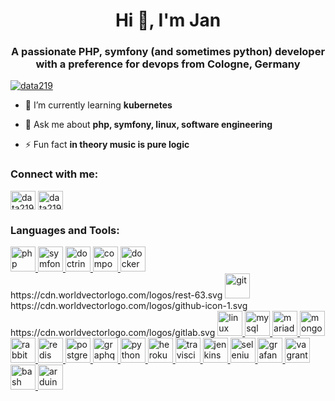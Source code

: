 <h1 align="center">Hi 👋, I'm Jan</h1>
<h3 align="center">A passionate PHP, symfony (and sometimes python) developer with a preference for devops from Cologne, Germany</h3>

<p align="left"> <a href="https://github.com/ryo-ma/github-profile-trophy"><img src="https://github-profile-trophy.vercel.app/?username=data219&rank=A" alt="data219" /></a> </p>

- 🌱 I’m currently learning **kubernetes**

- 💬 Ask me about **php, symfony, linux, software engineering**

- ⚡ Fun fact **in theory music is pure logic**

### Connect with me:
<p align="left">
<a href="https://twitter.com/data219" target="blank"><img align="center" src="https://cdn.jsdelivr.net/npm/simple-icons@3.0.1/icons/twitter.svg" alt="data219" height="30" width="40" /></a>
<a href="https://fb.com/data219" target="blank"><img align="center" src="https://cdn.jsdelivr.net/npm/simple-icons@3.0.1/icons/facebook.svg" alt="data219" height="30" width="40" /></a>
</p>

### Languages and Tools:
<p align="left">
  <a href="https://www.php.net" target="_blank"> <img src="https://devicons.github.io/devicon/devicon.git/icons/php/php-original.svg" alt="php" width="40" height="40"/> </a>
  <a href="https://symfony.com" target="_blank"> <img src="https://cdn.worldvectorlogo.com/logos/symfony.svg" alt="symfony" width="40" height="40"/> </a>
  <a href="https://www.doctrine-project.org/" target="_blank"> <img src="https://cdn.worldvectorlogo.com/logos/doctrine.svg" alt="doctrine" width="40" height="40"/> </a>
  <a href="https://getcomposer.org/" target="_blank"> <img src="https://cdn.worldvectorlogo.com/logos/composer.svg" alt="composer" width="40" height="40"/> </a>  
  <a href="https://www.docker.com/" target="_blank"> <img src="https://devicons.github.io/devicon/devicon.git/icons/docker/docker-original-wordmark.svg" alt="docker" width="40" height="40"/> </a>
  https://cdn.worldvectorlogo.com/logos/rest-63.svg
  <a href="https://git-scm.com/" target="_blank"> <img src="https://www.vectorlogo.zone/logos/git-scm/git-scm-icon.svg" alt="git" width="40" height="40"/> </a>
  https://cdn.worldvectorlogo.com/logos/github-icon-1.svg
  https://cdn.worldvectorlogo.com/logos/gitlab.svg
  <a href="https://www.linux.org/" target="_blank"> <img src="https://devicons.github.io/devicon/devicon.git/icons/linux/linux-original.svg" alt="linux" width="40" height="40"/> </a>
  <a href="https://www.mysql.com/" target="_blank"> <img src="https://devicons.github.io/devicon/devicon.git/icons/mysql/mysql-original-wordmark.svg" alt="mysql" width="40" height="40"/> </a>
  <a href="https://mariadb.org/" target="_blank"> <img src="https://www.vectorlogo.zone/logos/mariadb/mariadb-icon.svg" alt="mariadb" width="40" height="40"/> </a> 
  <a href="https://www.mongodb.com/" target="_blank"> <img src="https://devicons.github.io/devicon/devicon.git/icons/mongodb/mongodb-original-wordmark.svg" alt="mongodb" width="40" height="40"/> </a>  
  <a href="https://www.rabbitmq.com" target="_blank"> <img src="https://www.vectorlogo.zone/logos/rabbitmq/rabbitmq-icon.svg" alt="rabbitMQ" width="40" height="40"/> </a>
  <a href="https://redis.io" target="_blank"> <img src="https://devicons.github.io/devicon/devicon.git/icons/redis/redis-original-wordmark.svg" alt="redis" width="40" height="40"/> </a>
  <a href="https://www.postgresql.org" target="_blank"> <img src="https://devicons.github.io/devicon/devicon.git/icons/postgresql/postgresql-original-wordmark.svg" alt="postgresql" width="40" height="40"/> </a>
  <a href="https://graphql.org" target="_blank"> <img src="https://www.vectorlogo.zone/logos/graphql/graphql-icon.svg" alt="graphql" width="40" height="40"/> </a>
  <a href="https://www.python.org" target="_blank"> <img src="https://devicons.github.io/devicon/devicon.git/icons/python/python-original.svg" alt="python" width="40" height="40"/> </a>  
  <a href="https://heroku.com" target="_blank"> <img src="https://www.vectorlogo.zone/logos/heroku/heroku-icon.svg" alt="heroku" width="40" height="40"/> </a>  
  <a href="https://travis-ci.org" target="_blank"> <img src="https://www.vectorlogo.zone/logos/travis-ci/travis-ci-icon.svg" alt="travisci" width="40" height="40"/> </a>
  <a href="https://www.jenkins.io" target="_blank"> <img src="https://www.vectorlogo.zone/logos/jenkins/jenkins-icon.svg" alt="jenkins" width="40" height="40"/> </a>
  <a href="https://www.selenium.dev" target="_blank"> <img src="https://raw.githubusercontent.com/detain/svg-logos/780f25886640cef088af994181646db2f6b1a3f8/svg/selenium-logo.svg" alt="selenium" width="40" height="40"/> </a>
  <a href="https://grafana.com" target="_blank"> <img src="https://www.vectorlogo.zone/logos/grafana/grafana-icon.svg" alt="grafana" width="40" height="40"/> </a>
  <a href="https://www.vagrantup.com/" target="_blank"> <img src="https://www.vectorlogo.zone/logos/vagrantup/vagrantup-icon.svg" alt="vagrant" width="40" height="40"/> </a>
  <a href="https://www.gnu.org/software/bash/" target="_blank"> <img src="https://www.vectorlogo.zone/logos/gnu_bash/gnu_bash-icon.svg" alt="bash" width="40" height="40"/> </a>
  <a href="https://www.arduino.cc/" target="_blank"> <img src="https://cdn.worldvectorlogo.com/logos/arduino-1.svg" alt="arduino" width="40" height="40"/> </a> 
</p>
<!--stackedit_data:
eyJoaXN0b3J5IjpbLTk0NTQ3ODE2NSwtOTI5NjQwNTk2LC0yMz
kzMTg0NjAsNDIxNzEwMDg2LDE1MjUxNjM2NjddfQ==
-->